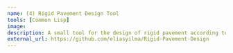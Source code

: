 ```yaml
---
name: (4) Rigid Pavement Design Tool
tools: [Common Lisp]
image:
description: A small tool for the design of rigid pavement according to the AASHTO standard.
external_url: https://github.com/eliasyilma/Rigid-Pavement-Design
---
```

